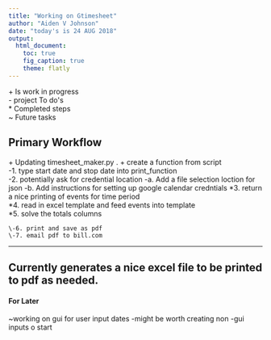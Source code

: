 ```yaml
---
title: "Working on Gtimesheet"
author: "Aiden V Johnson"
date: "today's is 24 AUG 2018"
output:
  html_document:
    toc: true
    fig_caption: true
    theme: flatly
---
```


 \+ Is work in progress  
 \- project To do's  
 \* Completed steps  
 \~ Future tasks  

## Primary Workflow    
 \+ Updating timesheet_maker.py . 
 \+ create a function from script  
    \-1. type start date and stop date into print_function    
    \-2. potentially ask for credential location 
      \-a. Add a file selection loction for json
      \-b. Add instructions for setting up google calendar credntials
    \*3. return a nice printing of events for time period  
    \*4. read in excel template and feed events into template  
    \*5. solve the totals columns  
    
    \-6. print and save as pdf  
    \-7. email pdf to bill.com  

---
 ## Currently generates a nice excel file to be printed to pdf as needed.

#### For Later

\~working on gui for user input dates
\-might be worth creating non -gui inputs o start

